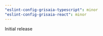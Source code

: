 ```yaml
---
"eslint-config-grisaia-typescript": minor
"eslint-config-grisaia-react": minor
---
```


Initial release
